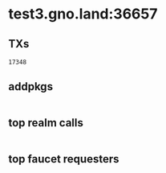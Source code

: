 # test3.gno.land:36657

## TXs
```
17348
```

## addpkgs
```
```

## top realm calls
```
```

## top faucet requesters
```
```

